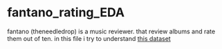 # fantano_rating_EDA
fantano (theneedledrop) is a music reviewer.
that review albums and rate them out of ten.
in this file i try to understand [this dataset]([url](https://www.kaggle.com/datasets/josephgreen/anthony-fantano-album-review-dataset))
